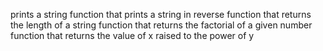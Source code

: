 prints a string
function that prints a string in reverse
function that returns the length of a string
function that returns the factorial of a given number
function that returns the value of x raised to the power of y
